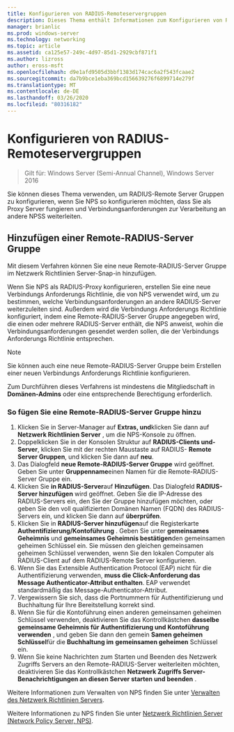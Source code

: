 ```yaml
---
title: Konfigurieren von RADIUS-Remoteservergruppen
description: Dieses Thema enthält Informationen zum Konfigurieren von RADIUS-Remote Server Gruppen auf dem Netzwerk Richtlinien Server unter Windows Server 2016.
manager: brianlic
ms.prod: windows-server
ms.technology: networking
ms.topic: article
ms.assetid: ca125e57-249c-4d97-85d1-2929cbf871f1
ms.author: lizross
author: eross-msft
ms.openlocfilehash: d9e1afd9505d3bbf1383d174cac6a2f543fcaae2
ms.sourcegitcommit: da7b9bce1eba369bcd156639276f6899714e279f
ms.translationtype: MT
ms.contentlocale: de-DE
ms.lasthandoff: 03/26/2020
ms.locfileid: "80316182"
---
```

# <a name="configure-remote-radius-server-groups"></a>Konfigurieren von RADIUS-Remoteservergruppen

>Gilt für: Windows Server (Semi-Annual Channel), Windows Server 2016

Sie können dieses Thema verwenden, um RADIUS-Remote Server Gruppen zu konfigurieren, wenn Sie NPS so konfigurieren möchten, dass Sie als Proxy Server fungieren und Verbindungsanforderungen zur Verarbeitung an andere NPSS weiterleiten.

## <a name="add-a-remote-radius-server-group"></a>Hinzufügen einer Remote-RADIUS-Server Gruppe

Mit diesem Verfahren können Sie eine neue Remote-RADIUS-Server Gruppe im Netzwerk Richtlinien Server-Snap-in hinzufügen.

Wenn Sie NPS als RADIUS-Proxy konfigurieren, erstellen Sie eine neue Verbindungs Anforderungs Richtlinie, die von NPS verwendet wird, um zu bestimmen, welche Verbindungsanforderungen an andere RADIUS-Server weiterzuleiten sind. Außerdem wird die Verbindungs Anforderungs Richtlinie konfiguriert, indem eine Remote-RADIUS-Server Gruppe angegeben wird, die einen oder mehrere RADIUS-Server enthält, die NPS anweist, wohin die Verbindungsanforderungen gesendet werden sollen, die der Verbindungs Anforderungs Richtlinie entsprechen.

>[!NOTE]
>Sie können auch eine neue Remote-RADIUS-Server Gruppe beim Erstellen einer neuen Verbindungs Anforderungs Richtlinie konfigurieren.

Zum Durchführen dieses Verfahrens ist mindestens die Mitgliedschaft in **Domänen-Admins** oder eine entsprechende Berechtigung erforderlich.

### <a name="to-add-a-remote-radius-server-group"></a>So fügen Sie eine Remote-RADIUS-Server Gruppe hinzu 

1. Klicken Sie in Server-Manager auf **Extras, und**klicken Sie dann auf **Netzwerk Richtlinien Server** , um die NPS-Konsole zu öffnen.
2. Doppelklicken Sie in der Konsolen Struktur auf **RADIUS-Clients und-Server**, klicken Sie mit der rechten Maustaste auf RADIUS- **Remote Server Gruppen**, und klicken Sie dann auf **neu**.
3. Das Dialogfeld **neue Remote-RADIUS-Server Gruppe** wird geöffnet. Geben Sie unter **Gruppenname**einen Namen für die Remote-RADIUS-Server Gruppe ein.
4. Klicken Sie **in RADIUS-Server**auf **Hinzufügen**. Das Dialogfeld **RADIUS-Server hinzufügen** wird geöffnet. Geben Sie die IP-Adresse des RADIUS-Servers ein, den Sie der Gruppe hinzufügen möchten, oder geben Sie den voll qualifizierten Domänen Namen \(FQDN\) des RADIUS-Servers ein, und klicken Sie dann auf **überprüfen**.
5. Klicken Sie in **RADIUS-Server hinzufügen**auf die Registerkarte **Authentifizierung/Kontoführung** . Geben Sie unter **gemeinsames Geheimnis** und **gemeinsames Geheimnis bestätigen**den gemeinsamen geheimen Schlüssel ein. Sie müssen den gleichen gemeinsamen geheimen Schlüssel verwenden, wenn Sie den lokalen Computer als RADIUS-Client auf dem RADIUS-Remote Server konfigurieren.
6. Wenn Sie das Extensible Authentication Protocol (EAP) nicht für die Authentifizierung verwenden, **muss die Click-Anforderung das Message Authenticator-Attribut enthalten**. EAP verwendet standardmäßig das Message-Authenticator-Attribut.
7. Vergewissern Sie sich, dass die Portnummern für Authentifizierung und Buchhaltung für Ihre Bereitstellung korrekt sind.
8. Wenn Sie für die Kontoführung einen anderen gemeinsamen geheimen Schlüssel verwenden, deaktivieren Sie das Kontrollkästchen **dasselbe gemeinsame Geheimnis für Authentifizierung und Kontoführung verwenden** , und geben Sie dann den gemein **Samen geheimen Schlüssel**für die **Buchhaltung im** **gemeinsamen geheimen** Schlüssel ein.
9. Wenn Sie keine Nachrichten zum Starten und Beenden des Netzwerk Zugriffs Servers an den Remote-RADIUS-Server weiterleiten möchten, deaktivieren Sie das Kontrollkästchen **Netzwerk Zugriffs Server-Benachrichtigungen an diesen Server starten und beenden** .

Weitere Informationen zum Verwalten von NPS finden Sie unter [Verwalten des Netzwerk Richtlinien Servers](nps-manage-top.md).

Weitere Informationen zu NPS finden Sie unter [Netzwerk Richtlinien Server (Network Policy Server, NPS)](nps-top.md).


